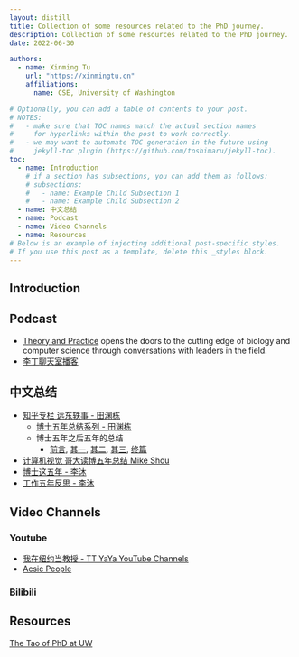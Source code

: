 ```yaml
---
layout: distill
title: Collection of some resources related to the PhD journey.
description: Collection of some resources related to the PhD journey.
date: 2022-06-30

authors:
  - name: Xinming Tu
    url: "https://xinmingtu.cn"
    affiliations:
      name: CSE, University of Washington

# Optionally, you can add a table of contents to your post.
# NOTES:
#   - make sure that TOC names match the actual section names
#     for hyperlinks within the post to work correctly.
#   - we may want to automate TOC generation in the future using
#     jekyll-toc plugin (https://github.com/toshimaru/jekyll-toc).
toc:
  - name: Introduction
    # if a section has subsections, you can add them as follows:
    # subsections:
    #   - name: Example Child Subsection 1
    #   - name: Example Child Subsection 2
  - name: 中文总结
  - name: Podcast
  - name: Video Channels
  - name: Resources
# Below is an example of injecting additional post-specific styles.
# If you use this post as a template, delete this _styles block.
---
```


## Introduction

## Podcast

- [Theory and Practice](https://podcast.gv.com) opens the doors to the cutting edge of biology and computer science through conversations with leaders in the field.
- [李丁聊天室播客](https://www.lidingzeyu.com/podcast/)

## 中文总结

- [知乎专栏 远东轶事 - 田渊栋](https://www.zhihu.com/column/yuandong)
  - [博士五年总结系列 - 田渊栋](http://yuandong-tian.com/five_year_summary_of_PhD.pdf)
  - 博士五年之后五年的总结
    - [前言](https://zhuanlan.zhihu.com/p/45695338), [其一](https://zhuanlan.zhihu.com/p/45703402), [其二](https://zhuanlan.zhihu.com/p/45898250), [其三](https://zhuanlan.zhihu.com/p/46760428), [终篇](https://zhuanlan.zhihu.com/p/47840442)
- [计算机视觉 哥大读博五年总结 Mike Shou](https://zhuanlan.zhihu.com/p/338193330)
- [博士这五年 - 李沐](https://zhuanlan.zhihu.com/p/25099638)
- [工作五年反思 - 李沐](https://zhuanlan.zhihu.com/p/374777591)

## Video Channels

### Youtube

- [我在纽约当教授 - TT YaYa YouTube Channels](https://www.youtube.com/channel/UCjWnhn8mmA3DEEHlniCEoXA/videos)
- [Acsic People](https://www.youtube.com/channel/UC1PCPgKxjsK6P-po9DlBpQQ/videos)

### Bilibili

## Resources

[The Tao of PhD at UW](https://courses.cs.washington.edu/courses/cse590x/22wi/)
